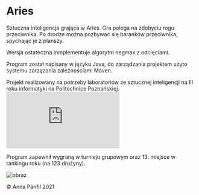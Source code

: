 # Aries
Sztuczna inteligencja grająca w Aries. Gra polega na zdobyciu rogu przeciwnika. Po drodze można pozbywać się baranków przeciwnika, spychając je z planszy.

Wersja ostateczna inmplementuje algorytm negmax z odcięciami.

Program został napisany w języku Java, do zarządzania projektem użyto systemu zarzązania zależnościami Maven.

Projekt realizowany na potrzeby laboratoriów ze sztucznej inteligencji na III roku informatyki na Politechnice Poznańskiej.
![Treść zadania](https://ekursy.put.poznan.pl/mod/page/view.php?id=1358953)

Program zapewnił wygraną w turnieju grupowym oraz 13. miejsce w rankingu roku (na 123 drużyny).

![obraz](https://user-images.githubusercontent.com/55759533/154840634-be7284a4-d3e4-4020-ad81-80b0ce25346d.png)

© Anna Panfil 2021
